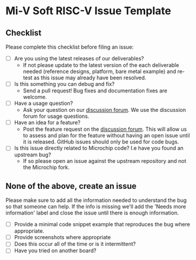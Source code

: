 # Mi-V Soft RISC-V Issue Template

## Checklist

Please complete this checklist before filing an issue:
- [ ] Are you using the latest releases of our deliverables?
  - If not please update to the latest version of the each deliverable needed (reference designs, platform, bare metal example) and re-test as this issue may already have been resolved.
- [ ] Is this something you can debug and fix?
  - Send a pull request! Bug fixes and documentation fixes are welcome.
- [ ] Have a usage question?
  - Ask your question on our [discussion forum](https://github.com/orgs/Mi-V-Soft-RISC-V/discussions). We use the discussion forum for usage questions.
- [ ] Have an idea for a feature?
  - Post the feature request on the [discussion forum](https://github.com/orgs/Mi-V-Soft-RISC-V/discussions). This will allow us to assess and plan for the feature without having an open issue until it is released. GitHub issues should only be used for code bugs.
- [ ] Is this issue directly related to Microchip code? I.e have you found an upstream bug?
  - If so please open an issue against the upstream repository and not the Microchip fork.


## None of the above, create an issue

Please make sure to add all the information needed to understand the bug so that someone can help. If the info is missing we'll add the 'Needs more information' label and close the issue until there is enough information.

- [ ] Provide a minimal code snippet example that reproduces the bug where appropriate.
- [ ] Provide screenshots where appropriate
- [ ] Does this occur all of the time or is it intermittent?
- [ ] Have you tried on another board?
